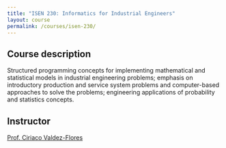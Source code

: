 ```yaml
---
title: "ISEN 230: Informatics for Industrial Engineers"
layout: course
permalink: /courses/isen-230/
---
```

<h2>Course description</h2>
Structured programming concepts for implementing mathematical and statistical models in industrial engineering problems; emphasis on introductory production and service system problems and computer-based approaches to solve the problems; engineering applications of probability and statistics concepts.

<h2>Instructor</h2>
<a href = "https://engineering.tamu.edu/industrial/profiles/cvaldezflores.html" target="_blank" rel="noopener noreferrer">Prof. Ciriaco Valdez-Flores</a>